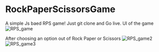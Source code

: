 # RockPaperScissorsGame
A simple Js baed RPS game! Just git clone and Go live.
UI of the game
![RPS_game](https://github.com/user-attachments/assets/c5067585-8a81-425d-b5a8-c35569aa4550)

After choosing an option out of Rock Paper or Scissors
![RPS_game2](https://github.com/user-attachments/assets/cc6005e9-1c27-4006-9c73-4b47a13292a6)
![RPS_game3](https://github.com/user-attachments/assets/f8a45ace-70b5-4c0d-89ec-08f3a028b07e)
